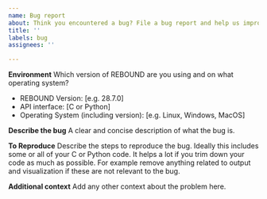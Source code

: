 ```yaml
---
name: Bug report
about: Think you encountered a bug? File a bug report and help us improve REBOUND.
title: ''
labels: bug
assignees: ''

---
```


**Environment**
Which version of REBOUND are you using and on what operating system?
 - REBOUND Version: [e.g. 28.7.0]
 - API interface: [C or Python]
 - Operating System (including version): [e.g. Linux, Windows, MacOS]

**Describe the bug**
A clear and concise description of what the bug is.

**To Reproduce**
Describe the steps to reproduce the bug. Ideally this includes some or all of your C or Python code. It helps a lot if you trim down your code as much as possible. For example remove anything related to output and visualization if these are not relevant to the bug. 

**Additional context**
Add any other context about the problem here.
